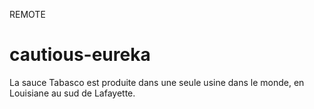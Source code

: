 REMOTE
# cautious-eureka
La sauce Tabasco est produite dans une seule usine dans le monde, en Louisiane au sud de Lafayette.
